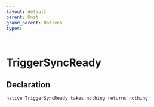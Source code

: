 ```yaml
---
layout: default
parent: Unit
grand_parent: Natives
types:

---
```


# TriggerSyncReady

## Declaration

```
native TriggerSyncReady takes nothing returns nothing
```